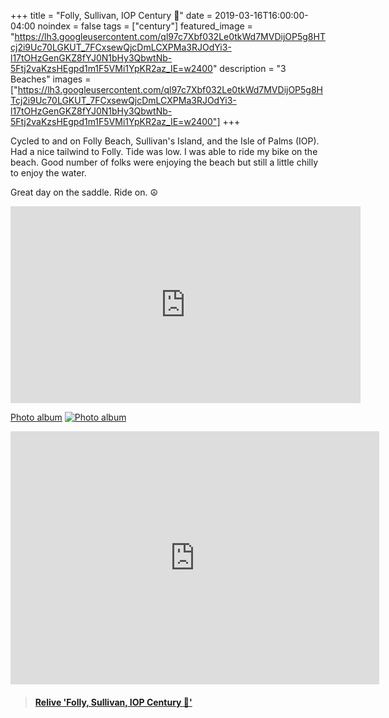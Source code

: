 +++
title =  "Folly, Sullivan, IOP Century 💯"
date = 2019-03-16T16:00:00-04:00
noindex = false
tags = ["century"]
featured_image = "https://lh3.googleusercontent.com/ql97c7Xbf032Le0tkWd7MVDijOP5g8HTcj2i9Uc70LGKUT_7FCxsewQjcDmLCXPMa3RJOdYi3-l17tOHzGenGKZ8fYJ0N1bHy3QbwtNb-5Ftj2vaKzsHEgpd1m1F5VMi1YpKR2az_IE=w2400"
description = "3 Beaches"
images = ["https://lh3.googleusercontent.com/ql97c7Xbf032Le0tkWd7MVDijOP5g8HTcj2i9Uc70LGKUT_7FCxsewQjcDmLCXPMa3RJOdYi3-l17tOHzGenGKZ8fYJ0N1bHy3QbwtNb-5Ftj2vaKzsHEgpd1m1F5VMi1YpKR2az_IE=w2400"]
+++

Cycled to and on Folly Beach, Sullivan's Island, and the Isle of Palms (IOP). Had a nice tailwind to Folly. Tide was low. I was able to ride my bike on the beach. Good number of folks were enjoying the beach but still a little chilly to enjoy the water.

Great day on the saddle. Ride on. ☮

<iframe width="560" height="315" src="https://www.youtube.com/embed/HSP2vIhWe9A" frameborder="0" allow="accelerometer; autoplay; encrypted-media; gyroscope; picture-in-picture" allowfullscreen></iframe>

[Photo album](https://photos.app.goo.gl/JQBvavWpTA5vB5aFA)
[![Photo album](https://lh3.googleusercontent.com/VY4e7pbbYQRUbU1HrUUK1wZdgjTb2E_bZcDaygPDOFeoGXf7SBZ-TJ4GUmKtrccRg6755JosnoTXMtAr-h-LuFbjic3csPzDyjnAMaVDFkTqUSEduTm01wOt_TMgaiG09BQZclE4r_c=w2400)](https://photos.app.goo.gl/JQBvavWpTA5vB5aFA)

<iframe height='405' width='590' frameborder='0' allowtransparency='true' scrolling='no' src='https://www.strava.com/activities/2217937574/embed/43ac338fc32345d1be190de20e70f3eb63ab1fbc'></iframe>

<blockquote class="embedly-card" data-card-controls="0" data-card-key="f1631a41cb254ca5b035dc5747a5bd75"><h4><a href="https://www.relive.cc/view/2217937574?r=embed-site">Relive 'Folly, Sullivan, IOP Century 💯'</a></h4></blockquote>
        <script async src="https://cdn.embedly.com/widgets/platform.js" charset="UTF-8"></script>
